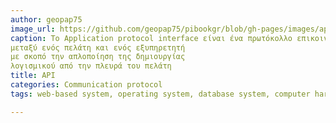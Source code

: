 ```yaml
---
author: geopap75
image_url: https://github.com/geopap75/pibookgr/blob/gh-pages/images/api.jpg
caption: To Application protocol interface είναι ένα πρωτόκολλο επικοινωνίας
μεταξύ ενός πελάτη και ενός εξυπηρετητή
με σκοπό την απλοποίηση της δημιουργίας
λογισμικού από την πλευρά του πελάτη
title: API
categories: Communication protocol
tags: web-based system, operating system, database system, computer hardware

---
```

